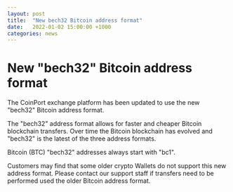 ```yaml
---
layout: post
title:  "New bech32 Bitcoin address format"
date:   2022-01-02 15:00:00 +1000
categories: news
---
```

# New "bech32" Bitcoin address format

The CoinPort exchange platform has been updated to use the new "bech32" Bitcoin address format.

The "bech32" address format allows for faster and cheaper Bitcoin blockchain transfers. Over time the Bitcoin blockchain has evolved and "bech32" is the latest of the three address formats.

Bitcoin (BTC) "bech32" addresses always start with "bc1".

Customers may find that some older crypto Wallets do not support this new address format. Please contact our support staff if transfers need to be performed used the older Bitcoin address format.

